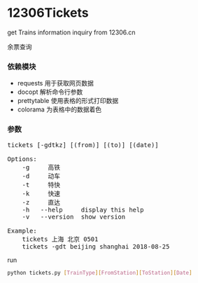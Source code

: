 # 12306Tickets
get Trains information inquiry from 12306.cn

余票查询
### 依赖模块
* requests 用于获取网页数据 
* docopt 解析命令行参数 
* prettytable 使用表格的形式打印数据
* colorama   为表格中的数据着色

### 参数
<pre>
tickets [-gdtkz] [(from)] [(to)] [(date)]

Options:
    -g     高铁
    -d     动车
    -t     特快
    -k     快速
    -z     直达
    -h   --help     display this help
    -v   --version  show version 

Example:
    tickets 上海 北京 0501
    tickets -gdt beijing shanghai 2018-08-25
</pre>

run
``` bash
python tickets.py [TrainType][FromStation][ToStation][Date]
```
